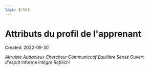 ```yaml
---
tags: [CAS] 
---
```

# Attributs du profil de l'apprenant
Created: 2022-09-30

*Altruiste*
*Audacieux*
*Chercheur*
*Communicatif*
*Equilibre*
*Sensé*
*Ouvert d’esprit*
Informe
*Intègre*
*Réfléchi*